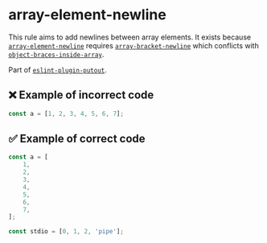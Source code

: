 # array-element-newline

This rule aims to add newlines between array elements.
It exists because [`array-element-newline`](https://eslint.org/docs/rules/array-element-newline) requires [`array-bracket-newline`](https://eslint.org/docs/rules/array-bracket-newline) which conflicts with [`object-braces-inside-array`](https://github.com/coderaiser/putout/tree/master/packages/eslint-plugin-putout/lib/objects-braces-inside-array#readme).

Part of [`eslint-plugin-putout`](https://github.com/coderaiser/putout/tree/master/packages/eslint-plugin-putout#rules).

## ❌ Example of incorrect code

```js
const a = [1, 2, 3, 4, 5, 6, 7];
```

## ✅ Example of correct code

```js
const a = [
    1,
    2,
    3,
    4,
    5,
    6,
    7,
];

const stdio = [0, 1, 2, 'pipe'];
```
